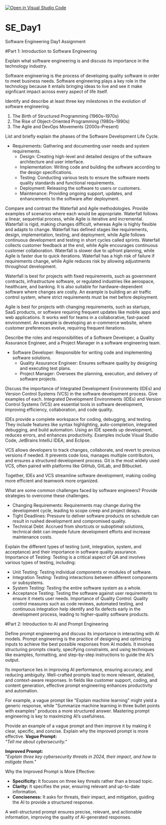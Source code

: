 [![Open in Visual Studio Code](https://classroom.github.com/assets/open-in-vscode-2e0aaae1b6195c2367325f4f02e2d04e9abb55f0b24a779b69b11b9e10269abc.svg)](https://classroom.github.com/online_ide?assignment_repo_id=18382352&assignment_repo_type=AssignmentRepo)
# SE_Day1
Software Engineering Day1 Assignment

#Part 1: Introduction to Software Engineering

Explain what software engineering is and discuss its importance in the technology industry.

Software engineering is the process of developing quality software in order to meet business needs. Software engineering plays a key role in the technology
because it entails bringing ideas to live and see it make signficant impact across every aspect of life itself.

Identify and describe at least three key milestones in the evolution of software engineering.
1. The Birth of Structured Programming (1960s–1970s)  
2. The Rise of Object-Oriented Programming (1980s–1990s)  
3. The Agile and DevOps Movements (2000s–Present)

List and briefly explain the phases of the Software Development Life Cycle.
- Requirements: Gathering and documenting user needs and system requirements.
  - Design: Creating high-level and detailed designs of the software architecture and user interface.
  - Implementation: Writing code and building the software according to the design specifications.
  - Testing: Conducting various tests to ensure the software meets quality standards and functional requirements.
  - Deployment: Releasing the software to users or customers.
  - Maintenance: Providing ongoing support, updates, and enhancements to the software after deployment.


Compare and contrast the Waterfall and Agile methodologies. Provide examples of scenarios where each would be appropriate.
Waterfall follows a linear, sequential process, while Agile is iterative and incremental. Waterfall is rigid, making changes difficult, whereas Agile is highly flexible and adapts to change. Waterfall has defined stages like requirements, design, implementation, testing, and deployment, while Agile follows continuous development and testing in short cycles called sprints. Waterfall collects customer feedback at the end, while Agile encourages continuous customer collaboration. Waterfall is slower due to upfront planning, while Agile is faster due to quick iterations. Waterfall has a high risk of failure if requirements change, while Agile reduces risk by allowing adjustments throughout development.

Waterfall is best for projects with fixed requirements, such as government contracts, infrastructure software, or regulated industries like aerospace, healthcare, and banking. It is also suitable for hardware-dependent software where changes are costly. An example is building an air traffic control system, where strict requirements must be met before deployment.

Agile is best for projects with changing requirements, such as startups, SaaS products, or software requiring frequent updates like mobile apps and web applications. It works well for teams in a collaborative, fast-paced environment. An example is developing an e-commerce website, where customer preferences evolve, requiring frequent iterations.

Describe the roles and responsibilities of a Software Developer, a Quality Assurance Engineer, and a Project Manager in a software engineering team.
- Software Developer: Responsible for writing code and implementing software solutions.
  - Quality Assurance Engineer: Ensures software quality by designing and executing test plans.
  - Project Manager: Oversees the planning, execution, and delivery of software projects.


Discuss the importance of Integrated Development Environments (IDEs) and Version Control Systems (VCS) in the software development process. Give examples of each.
Integrated Development Environments (IDEs) and Version Control Systems (VCS) are essential tools in software development, improving efficiency, collaboration, and code quality.  

IDEs provide a complete workspace for coding, debugging, and testing. They include features like syntax highlighting, auto-completion, integrated debugging, and build automation. Using an IDE speeds up development, reduces errors, and enhances productivity. Examples include Visual Studio Code, JetBrains IntelliJ IDEA, and Eclipse.  

VCS allows developers to track changes, collaborate, and revert to previous versions if needed. It prevents code loss, manages multiple contributors, and ensures a structured development process. Git is the most widely used VCS, often paired with platforms like GitHub, GitLab, and Bitbucket.  

Together, IDEs and VCS streamline software development, making coding more efficient and teamwork more organized.

What are some common challenges faced by software engineers? Provide strategies to overcome these challenges.
 - Changing Requirements: Requirements may change during the development cycle, leading to scope creep and project delays.
  - Tight Deadlines: Pressure to deliver software products on schedule can result in rushed development and compromised quality.
  - Technical Debt: Accrued from shortcuts or suboptimal solutions, technical debt can impede future development efforts and increase maintenance costs.

Explain the different types of testing (unit, integration, system, and acceptance) and their importance in software quality assurance.
 Importance of Testing: Testing is a critical aspect of QA and involves various types of testing, including:
  - Unit Testing: Testing individual components or modules of software.
  - Integration Testing: Testing interactions between different components or subsystems.
  - System Testing: Testing the entire software system as a whole.
  - Acceptance Testing: Testing the software against user requirements to ensure it meets user needs.
Importance of Quality Control: Quality control measures such as code reviews, automated testing, and continuous integration help identify and fix defects early in the development process, leading to higher-quality software products.

#Part 2: Introduction to AI and Prompt Engineering


Define prompt engineering and discuss its importance in interacting with AI models.
Prompt engineering is the practice of designing and optimizing inputs to achieve the best possible responses from AI models. It involves structuring prompts clearly, specifying constraints, and using techniques like examples, formatting, and step-by-step instructions to guide the AI’s output.  

Its importance lies in improving AI performance, ensuring accuracy, and reducing ambiguity. Well-crafted prompts lead to more relevant, detailed, and context-aware responses. In fields like customer support, coding, and content generation, effective prompt engineering enhances productivity and automation.  

For example, a vague prompt like "Explain machine learning" might yield a generic response, while "Summarize machine learning in three bullet points with examples" produces a more structured answer. Mastering prompt engineering is key to maximizing AI’s usefulness.

Provide an example of a vague prompt and then improve it by making it clear, specific, and concise. Explain why the improved prompt is more effective.
**Vague Prompt:**  
*"Tell me about cybersecurity."*  

**Improved Prompt:**  
*"Explain three key cybersecurity threats in 2024, their impact, and how to mitigate them."*  

Why the Improved Prompt is More Effective: 
- **Specificity:** It focuses on three key threats rather than a broad topic.  
- **Clarity:** It specifies the year, ensuring relevant and up-to-date information.  
- **Conciseness:** It asks for threats, their impact, and mitigation, guiding the AI to provide a structured response.  

A well-structured prompt ensures precise, relevant, and actionable information, improving the quality of AI-generated responses.
